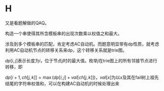 # H

又是看题解做的QAQ。

构造一个串使得其所含模板串的出现次数乘以权值之和最大。

涉及到多个模板串的匹配，肯定考虑AC自动机。而题意明显带有dp性质，就考虑利用AC自动机节点的转移关系来dp，这个转移关系就是trie图。

$dp[i, j]$表示长度为$i$，位于节点$j$时的最大值。枚举$j$在trie图上的所有邻接节点进行转移，即

$dp[i+1, ch[j, k]] = \max(dp[i, j] + val[ch[j, k]])$，$val[x]$为以$x$及其在fail树上祖先结尾的字符串权值和，可以在构建AC自动机的时候处理出来